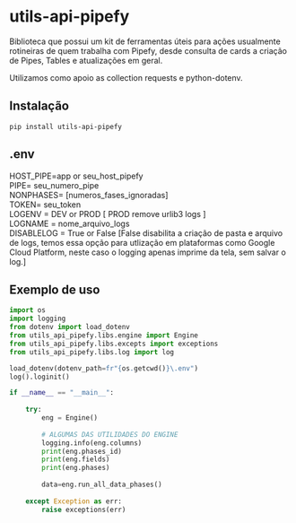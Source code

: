 # utils-api-pipefy

Biblioteca que possui um kit de ferramentas úteis para ações usualmente rotineiras de quem trabalha com Pipefy, desde consulta de cards a criação de Pipes, Tables e atualizações em geral.

Utilizamos como apoio as collection requests e python-dotenv.

## Instalação

```
pip install utils-api-pipefy
```

## .env
HOST_PIPE=app or seu_host_pipefy<br>
PIPE= seu_numero_pipe<br>
NONPHASES= [numeros_fases_ignoradas]<br>
TOKEN= seu_token<br>
LOGENV = DEV or PROD [ PROD remove urlib3 logs ]<br>
LOGNAME = nome_arquivo_logs<br>
DISABLELOG = True or False [False disabilita a criação de pasta e arquivo de logs, temos essa opção para utlização em plataformas como Google Cloud Platform, neste caso o logging apenas imprime da tela, sem salvar o log.]<br>

## Exemplo de uso

```py
import os
import logging
from dotenv import load_dotenv
from utils_api_pipefy.libs.engine import Engine
from utils_api_pipefy.libs.excepts import exceptions
from utils_api_pipefy.libs.log import log

load_dotenv(dotenv_path=fr"{os.getcwd()}\.env")
log().loginit()

if __name__ == "__main__":
    
    try:
        eng = Engine()
        
        # ALGUMAS DAS UTILIDADES DO ENGINE
        logging.info(eng.columns)
        print(eng.phases_id)
        print(eng.fields)
        print(eng.phases)
        
        data=eng.run_all_data_phases()
    
    except Exception as err:
        raise exceptions(err)

```